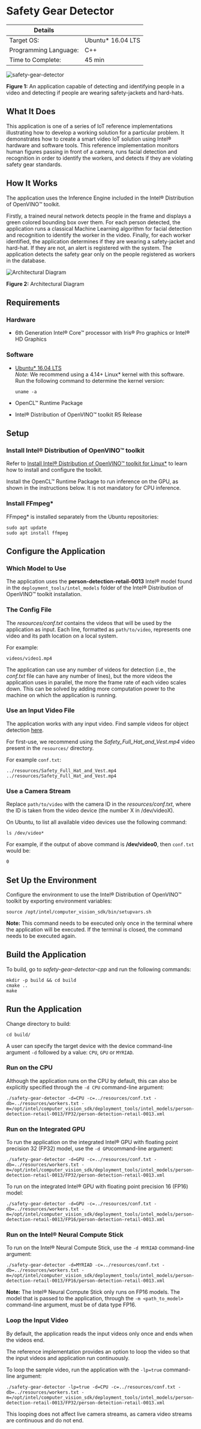 # Safety Gear Detector

| Details               |                    |
| --------------------- | ------------------ |
| Target OS:            | Ubuntu\* 16.04 LTS |
| Programming Language: | C++                |
| Time to Complete:     | 45 min             |

![safety-gear-detector](docs/images/safety-gear-detector-image.png)

**Figure 1:** An application capable of detecting and identifying people in a video and detecting if people are wearing safety-jackets and hard-hats. 

## What It Does

This application is one of a series of IoT reference implementations illustrating how to develop a working solution for a particular problem. It demonstrates how to create a smart video IoT solution using Intel® hardware and software tools. This reference implementation monitors human figures passing in front of a camera, runs facial detection and recognition in order to identify the workers, and detects if they are violating safety gear standards.

## How It Works

The application uses the Inference Engine included in the Intel® Distribution of OpenVINO™ toolkit.    

Firstly, a trained neural network detects people in the frame and displays a green colored bounding box over them. For each person detected, the application runs a classical Machine Learning algorithm for facial detection and recognition to identify the worker in the video. Finally, for each worker identified, the application determines if they are wearing a safety-jacket and hard-hat. If they are not, an alert is registered with the system. The application detects the safety gear only on the people registered as workers in the database.

![Architectural Diagram](docs/images/arch.png)

**Figure 2:** Architectural Diagram

## Requirements

### Hardware

- 6th Generation Intel® Core™ processor with Iris® Pro graphics or Intel® HD Graphics

### Software

- [Ubuntu\* 16.04 LTS](http://releases.ubuntu.com/16.04/) <br>
  *Note*: We recommend using a 4.14+ Linux* kernel with this software. Run the following command to determine the kernel version:

  ```
  uname -a
  ```

- OpenCL™ Runtime Package

- Intel® Distribution of OpenVINO™ toolkit R5 Release

## Setup

### Install Intel® Distribution of OpenVINO™ toolkit

Refer to [Install Intel® Distribution of OpenVINO™ toolkit for Linux*](https://software.intel.com/en-us/articles/OpenVINO-Install-Linux) to learn how to install and configure the toolkit.

Install the OpenCL™ Runtime Package to run inference on the GPU, as shown in the instructions below. It is not mandatory for CPU inference.

### Install FFmpeg*

FFmpeg* is installed separately from the Ubuntu repositories:

```
sudo apt update
sudo apt install ffmpeg
```

## Configure the Application

### Which Model to Use

The application uses the **person-detection-retail-0013** Intel® model found in the `deployment_tools/intel_models` folder of the Intel® Distribution of OpenVINO™ toolkit installation.

### The Config File

The _resources/conf.txt_ contains the videos that will be used by the application as input. Each line, formatted as `path/to/video`, represents one video and its path location on a local system. 

For example:

```
videos/video1.mp4
```

The application can use any number of videos for detection (i.e., the _conf.txt_ file can have any number of lines), but the more videos the application uses in parallel, the more the frame rate of each video scales down. This can be solved by adding more computation power to the machine on which the application is running.

### Use an Input Video File

The application works with any input video. Find sample videos for object detection [here](https://github.com/intel-iot-devkit/sample-videos/).  

For first-use, we recommend using the *Safety_Full_Hat_and_Vest.mp4* video present in the `resources/` directory.   

For example `conf.txt`:

```
../resources/Safety_Full_Hat_and_Vest.mp4
../resources/Safety_Full_Hat_and_Vest.mp4
```

### Use a Camera Stream

Replace `path/to/video` with the camera ID in the _resources/conf.txt_, where the ID is taken from the video device (the number X in /dev/videoX).

On Ubuntu, to list all available video devices use the following command:

```
ls /dev/video*
```

For example, if the output of above command is **/dev/video0**, then `conf.txt` would be:

```
0
```

## Set Up the Environment

Configure the environment to use the Intel® Distribution of OpenVINO™ toolkit by exporting environment variables:

```
source /opt/intel/computer_vision_sdk/bin/setupvars.sh
```

**Note:** This command needs to be executed only once in the terminal where the application will be executed. If the terminal is closed, the command needs to be executed again.  

## Build the Application

To build, go to _safety-gear-detector-cpp_ and run the following commands:

```
mkdir -p build && cd build
cmake ..
make
```

## Run the Application

Change directory to build:

```
cd build/
```

A user can specify the target device with the device command-line argument `-d` followed by a value: `CPU`, `GPU` or `MYRIAD`.

### Run on the CPU

Although the application runs on the CPU by default, this can also be explicitly specified through the `-d CPU` command-line argument:

```
./safety-gear-detector -d=CPU -c=../resources/conf.txt -db=../resources/workers.txt -m=/opt/intel/computer_vision_sdk/deployment_tools/intel_models/person-detection-retail-0013/FP32/person-detection-retail-0013.xml
```

### Run on the Integrated GPU

To run the application on the integrated Intel® GPU with floating point precision 32 (FP32) model, use the `-d GPU`command-line argument:

```
./safety-gear-detector -d=GPU -c=../resources/conf.txt -db=../resources/workers.txt -m=/opt/intel/computer_vision_sdk/deployment_tools/intel_models/person-detection-retail-0013/FP32/person-detection-retail-0013.xml
```

To run on the integrated Intel® GPU with floating point precision 16 (FP16) model:

```
./safety-gear-detector -d=GPU -c=../resources/conf.txt -db=../resources/workers.txt -m=/opt/intel/computer_vision_sdk/deployment_tools/intel_models/person-detection-retail-0013/FP16/person-detection-retail-0013.xml
```

### Run on the Intel® Neural Compute Stick

To run on the Intel® Neural Compute Stick, use the `-d MYRIAD` command-line argument:

```
./safety-gear-detector -d=MYRIAD -c=../resources/conf.txt -db=../resources/workers.txt -m=/opt/intel/computer_vision_sdk/deployment_tools/intel_models/person-detection-retail-0013/FP16/person-detection-retail-0013.xml
```

**Note:** The Intel® Neural Compute Stick only runs on FP16 models. The model that is passed to the application, through the `-m <path_to_model>` command-line argument, must be of data type FP16.

### Loop the Input Video

By default, the application reads the input videos only once and ends when the videos end.

The reference implementation provides an option to loop the video so that the input videos and application run continuously.

To loop the sample video, run the application with the `-lp=true` command-line argument:

```
./safety-gear-detector -lp=true -d=CPU -c=../resources/conf.txt -db=../resources/workers.txt -m=/opt/intel/computer_vision_sdk/deployment_tools/intel_models/person-detection-retail-0013/FP32/person-detection-retail-0013.xml
```

This looping does not affect live camera streams, as camera video streams are continuous and do not end.
   
